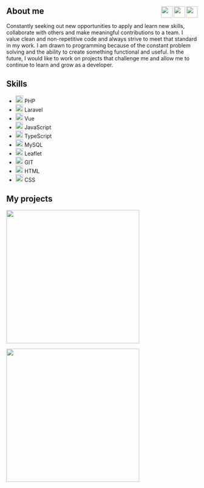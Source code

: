 ## About me <a href="https://www.linkedin.com/in/niks-kuprevics/"><img height="30" src="https://github.com/wappalyzer/wappalyzer/blob/master/src/drivers/webextension/images/icons/Linkedin.svg" align="right"></a> <a href="mailto:n.kuprevics@gmail.com"><img height="30" src="https://brandeps.com/logo-download/G/Gmail-logo-vector-01.svg" align="right"></a> <a href="https://github.com/nkuprevics"><img height="30" src="https://github.com/xtoolkit/Micon/blob/master/icons/webbrand/github-square.svg" align="right">  </a>

Constantly seeking out new opportunities to apply and learn new skills, collaborate with others
and make meaningful contributions to a team. I value clean and non-repetitive code and always strive to meet that standard in my
work. I am drawn to programming because of the constant problem solving and the ability to create something functional and useful. In the future, I would like to work on projects that challenge me and allow me to continue to learn and grow as a developer.

## Skills
<ul>
  <li>
    <img src="https://skillicons.dev/icons?i=php" width="20" height="20" alt="PHP">
    <span>PHP</span>
  </li>
  <li>
    <img src="https://skillicons.dev/icons?i=laravel" width="20" height="20" alt="Laravel">
    <span>Laravel</span>
  </li>
    <li>
    <img src="https://skillicons.dev/icons?i=vue" width="20" height="20" alt="Laravel">
    <span>Vue</span>
  </li>
   <li>
    <img src="https://skillicons.dev/icons?i=js" width="20" height="20" alt="PHP">
    <span>JavaScript</span>
  </li>
    <li>
    <img src="https://skillicons.dev/icons?i=ts" width="20" height="20" alt="PHP">
    <span>TypeScript</span>
  </li>
  <li>
    <img src="https://skillicons.dev/icons?i=mysql" width="20" height="20" alt="MySQL">
    <span>MySQL</span>
  </li>
    <li>
    <img src="https://github.com/bestofjs/bestofjs-webui/blob/master/public/logos/leaflet.dark.svg" width="20" height="20" alt="Leaflet">
    <span>Leaflet</span>
  </li>
    <li>
    <img src="https://skillicons.dev/icons?i=git" width="20" height="20" alt="GIT">
    <span>GIT</span>
  </li>
    <li>
    <img src="https://skillicons.dev/icons?i=html" width="20" height="20" alt="HTML">
    <span>HTML</span>
  </li>  
  <li>
    <img src="https://skillicons.dev/icons?i=css" width="20" height="20" alt="CSS">
    <span>CSS</span>
  </li>  
</ul>

## My projects

[<img width="350px" src="https://github.com/nkuprevics/Screenshots/blob/main/image.jpg">](https://github.com/nkuprevics/Crypto-Bank)

[<img width="350px" src="https://github.com/nkuprevics/Screenshots/blob/main/PHP-Crypto-Trading-Platform.jpg">](https://github.com/nkuprevics/PHP-Crypto-Trading-Platform)
